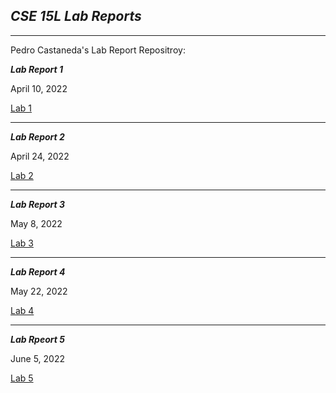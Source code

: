 ***CSE 15L Lab Reports***
----
---
Pedro Castaneda's Lab Report Repositroy:

***Lab Report 1***

April 10, 2022

[Lab 1](https://pgerardocastaneda.github.io/LabReportsRep.md/LabReport1.md/index.html)

---

***Lab Report 2***

April 24, 2022

[Lab 2](https://pgerardocastaneda.github.io/LabReportsRep.md/Week_4_Lab_Report.html)


---

***Lab Report 3***

May 8, 2022

[Lab 3](https://pgerardocastaneda.github.io/LabReportsRep.md/lab-report-3-week-6.html)


---

***Lab Report 4***

May 22, 2022

[Lab 4](https://pgerardocastaneda.github.io/LabReportsRep.md/LabReport4/lab-report-4-week-8.html)

---

***Lab Rpeort 5***

June 5, 2022

[Lab 5](https://pgerardocastaneda.github.io/LabReportsRep.md/LabReport_5/lab-report-5-week-10.html)


